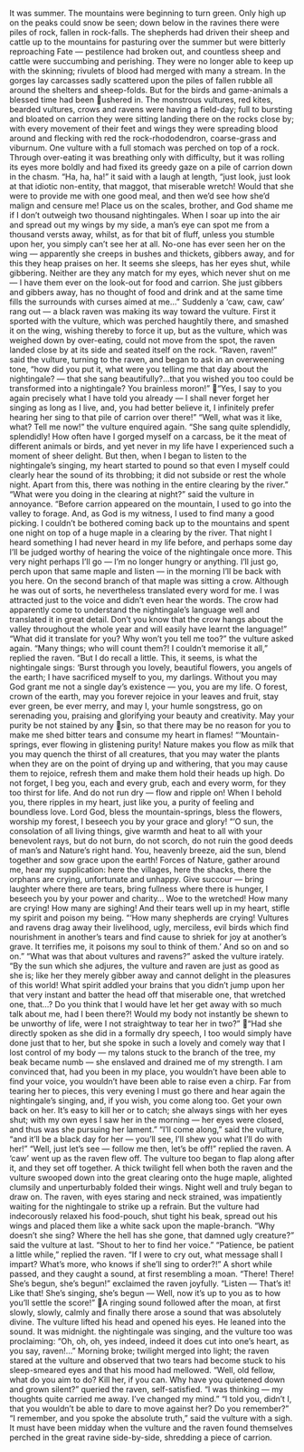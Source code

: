 It was summer. The mountains were beginning to turn green. Only high up on the
peaks could snow be seen; down below in the ravines there were piles of rock, fallen in
rock-falls. The shepherds had driven their sheep and cattle up to the mountains for
pasturing over the summer but were bitterly reproaching Fate — pestilence had broken
out, and countless sheep and cattle were succumbing and perishing. They were no longer
able to keep up with the skinning; rivulets of blood had merged with many a stream. In
the gorges lay carcasses sadly scattered upon the piles of fallen rubble all around the
shelters and sheep-folds. But for the birds and game-animals a blessed time had been
ushered in. The monstrous vultures, red kites, bearded vultures, crows and ravens were
having a field-day; full to bursting and bloated on carrion they were sitting landing there
on the rocks close by; with every movement of their feet and wings they were spreading
blood around and flecking with red the rock-rhododendron, coarse-grass and viburnum.
One vulture with a full stomach was perched on top of a rock. Through over-eating it
was breathing only with difficulty, but it was rolling its eyes more boldly and had fixed
its greedy gaze on a pile of carrion down in the chasm. “Ha, ha, ha!” it said with a laugh
at length, “just look, just look at that idiotic non-entity, that maggot, that miserable
wretch! Would that she were to provide me with one good meal, and then we’d see how
she’d malign and censure me! Place us on the scales, brother, and God shame me if I
don’t outweigh two thousand nightingales. When I soar up into the air and spread out my
wings by my side, a man’s eye can spot me from a thousand versts away, whilst, as for
that bit of fluff, unless you stumble upon her, you simply can’t see her at all. No-one has
ever seen her on the wing — apparently she creeps in bushes and thickets, gibbers away,
and for this they heap praises on her. It seems she sleeps, has her eyes shut, while
gibbering. Neither are they any match for my eyes, which never shut on me — I have
them ever on the look-out for food and carrion. She just gibbers and gibbers away, has no
thought of food and drink and at the same time fills the surrounds with curses aimed at
me…”
Suddenly a ‘caw, caw, caw’ rang out — a black raven was making its way toward the
vulture. First it sported with the vulture, which was perched haughtily there, and smashed
it on the wing, wishing thereby to force it up, but as the vulture, which was weighed
down by over-eating, could not move from the spot, the raven landed close by at its side
and seated itself on the rock.
“Raven, raven!” said the vulture, turning to the raven, and began to ask in an
overweening tone, “how did you put it, what were you telling me that day about the
nightingale? — that she sang beautifully?...that you wished you too could be transformed
into a nightingale? You brainless moron!”
“Yes, I say to you again precisely what I have told you already — I shall never forget
her singing as long as I live, and, you had better believe it, I infinitely prefer hearing her
sing to that pile of carrion over there!”
“Well, what was it like, what? Tell me now!” the vulture enquired again.
“She sang quite splendidly, splendidly! How often have I gorged myself on a carcass,
be it the meat of different animals or birds, and yet never in my life have I experienced
such a moment of sheer delight. But then, when I began to listen to the nightingale’s
singing, my heart started to pound so that even I myself could clearly hear the sound of
its throbbing; it did not subside or rest the whole night. Apart from this, there was nothing
in the entire clearing by the river.”
“What were you doing in the clearing at night?” said the vulture in annoyance.
“Before carrion appeared on the mountain, I used to go into the valley to forage. And,
as God is my witness, I used to find many a good picking. I couldn’t be bothered coming
back up to the mountains and spent one night on top of a huge maple in a clearing by the
river. That night I heard something I had never heard in my life before, and perhaps some
day I’ll be judged worthy of hearing the voice of the nightingale once more. This very
night perhaps I’ll go — I’m no longer hungry or anything. I’ll just go, perch upon that
same maple and listen — in the morning I’ll be back with you here. On the second branch
of that maple was sitting a crow. Although he was out of sorts, he nevertheless translated
every word for me. I was attracted just to the voice and didn’t even hear the words. The
crow had apparently come to understand the nightingale’s language well and translated it
in great detail. Don’t you know that the crow hangs about the valley throughout the
whole year and will easily have learnt the language!”
“What did it translate for you? Why won’t you tell me too?” the vulture asked again.
“Many things; who will count them?! I couldn’t memorise it all,” replied the raven.
“But I do recall a little. This, it seems, is what the nightingale sings: ‘Burst through you
lovely, beautiful flowers, you angels of the earth; I have sacrificed myself to you, my
darlings. Without you may God grant me not a single day’s existence — you, you are my
life. O forest, crown of the earth, may you forever rejoice in your leaves and fruit, stay
ever green, be ever merry, and may I, your humle songstress, go on serenading you,
praising and glorifying your beauty and creativity. May your purity be not stained by any
sin, so that there may be no reason for you to make me shed bitter tears and consume my
heart in flames!
“‘Mountain-springs, ever flowing in glistening purity! Nature makes you flow as milk
that you may quench the thirst of all creatures, that you may water the plants when they
are on the point of drying up and withering, that you may cause them to rejoice, refresh
them and make them hold their heads up high. Do not forget, I beg you, each and every
grub, each and every worm, for they too thirst for life. And do not run dry — flow and
ripple on! When I behold you, there ripples in my heart, just like you, a purity of feeling
and boundless love. Lord God, bless the mountain-springs, bless the flowers, worship my
forest, I beseech you by your grace and glory!
“‘O sun, the consolation of all living things, give warmth and heat to all with your
benevolent rays, but do not burn, do not scorch, do not ruin the good deeds of man’s and
Nature’s right hand. You, heavenly breeze, aid the sun, blend together and sow grace
upon the earth! Forces of Nature, gather around me, hear my supplication: here the
villages, here the shacks, there the orphans are crying, unfortunate and unhappy. Give
succour — bring laughter where there are tears, bring fullness where there is hunger, I
beseech you by your power and charity… Woe to the wretched! How many are crying!
How many are sighing! And their tears well up in my heart, stifle my spirit and poison
my being.
“‘How many shepherds are crying! Vultures and ravens drag away their livelihood,
ugly, merciless, evil birds which find nourishment in another’s tears and find cause to
shriek for joy at another’s grave. It terrifies me, it poisons my soul to think of them.’ And
so on and so on.”
“What was that about vultures and ravens?” asked the vulture irately. “By the sun
which she adjures, the vulture and raven are just as good as she is; like her they merely
gibber away and cannot delight in the pleasures of this world! What spirit addled your
brains that you didn’t jump upon her that very instant and batter the head off that
miserable one, that wretched one, that…? Do you think that I would have let her get away
with so much talk about me, had I been there?! Would my body not instantly be shewn to
be unworthy of life, were I not straightway to tear her in two?”
“Had she directly spoken as she did in a formally dry speech, I too would simply have
done just that to her, but she spoke in such a lovely and comely way that I lost control of
my body — my talons stuck to the branch of the tree, my beak became numb — she
enslaved and drained me of my strength. I am convinced that, had you been in my place,
you wouldn’t have been able to find your voice, you wouldn’t have been able to raise
even a chirp. Far from tearing her to pieces, this very evening I must go there and hear
again the nightingale’s singing, and, if you wish, you come along too. Get your own back
on her. It’s easy to kill her or to catch; she always sings with her eyes shut; with my own
eyes I saw her in the morning — her eyes were closed, and thus was she pursuing her
lament.”
“I’ll come along,” said the vulture, “and it’ll be a black day for her — you’ll see, I’ll
shew you what I’ll do with her!”
“Well, just let’s see — follow me then, let’s be off!” replied the raven. A ‘caw’ went
up as the raven flew off. The vulture too began to flap along after it, and they set off
together.
A thick twilight fell when both the raven and the vulture swooped down into the great
clearing onto the huge maple, alighted clumsily and unperturbably folded their wings.
Night well and truly began to draw on. The raven, with eyes staring and neck strained,
was impatiently waiting for the nightingale to strike up a refrain. But the vulture had
indecorously relaxed his food-pouch, shut tight his beak, spread out his wings and placed
them like a white sack upon the maple-branch.
“Why doesn’t she sing? Where the hell has she gone, that damned ugly creature?” said
the vulture at last. “Shout to her to find her voice.”
“Patience, be patient a little while,” replied the raven. “If I were to cry out, what
message shall I impart? What’s more, who knows if she’ll sing to order?!”
A short while passed, and they caught a sound, at first resembling a moan.
“There! There! She’s begun, she’s begun!” exclaimed the raven joyfully. “Listen —
That’s it! Like that! She’s singing, she’s begun — Well, now it’s up to you as to how
you’ll settle the score!”
A ringing sound followed after the moan, at first slowly, slowly, calmly and finally
there arose a sound that was absolutely divine.
The vulture lifted his head and opened his eyes. He leaned into the sound. It was
midnight. the nightingale was singing, and the vulture too was proclaiming: “Oh, oh, oh,
yes indeed, indeed it does cut into one’s heart, as you say, raven!...”
Morning broke; twilight merged into light; the raven stared at the vulture and observed
that two tears had become stuck to his sleep-smeared eyes and that his mood had
mellowed.
“Well, old fellow, what do you aim to do? Kill her, if you can. Why have you
quietened down and grown silent?” queried the raven, self-satisfied.
“I was thinking — my thoughts quite carried me away. I’ve changed my mind.”
“I told you, didn’t I, that you wouldn’t be able to dare to move against her? Do you
remember?”
“I remember, and you spoke the absolute truth,” said the vulture with a sigh.
It must have been midday when the vulture and the raven found themselves perched in
the great ravine side-by-side, shredding a piece of carrion.
